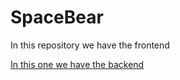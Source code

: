 # SpaceBear

In this repository we have the frontend

[In this one we have the backend](https://github.com/luisferdev11/SpaceBearBackend)
